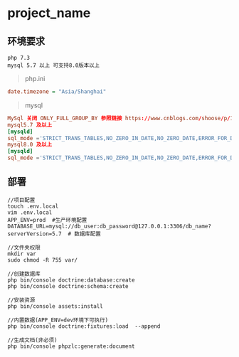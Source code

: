 # project_name

## 环境要求

    php 7.3
    mysql 5.7 以上 可支持8.0版本以上
    
> php.ini   

```ini
date.timezone = "Asia/Shanghai"
```

> mysql

```mysql.cnf
MySql 关闭 ONLY_FULL_GROUP_BY 参照链接 https://www.cnblogs.com/shoose/p/13259186.html
mysql5.7 及以上
[mysqld]
sql_mode ='STRICT_TRANS_TABLES,NO_ZERO_IN_DATE,NO_ZERO_DATE,ERROR_FOR_DIVISION_BY_ZERO,NO_AUTO_CREATE_USER,NO_ENGINE_SUBSTITUTION'
mysql8.0 及以上
[mysqld]
sql_mode ='STRICT_TRANS_TABLES,NO_ZERO_IN_DATE,NO_ZERO_DATE,ERROR_FOR_DIVISION_BY_ZERO,NO_ENGINE_SUBSTITUTION'
```

## 部署

```shell script
//项目配置
touch .env.local
vim .env.local
APP_ENV=prod  #生产环境配置
DATABASE_URL=mysql://db_user:db_password@127.0.0.1:3306/db_name?serverVersion=5.7  # 数据库配置

//文件夹权限
mkdir var
sudo chmod -R 755 var/

//创建数据库
php bin/console doctrine:database:create
php bin/console doctrine:schema:create

//安装资源
php bin/console assets:install  

//内置数据(APP_ENV=dev环境下可执行)
php bin/console doctrine:fixtures:load  --append

//生成文档(非必须)
php bin/console phpzlc:generate:document
```

